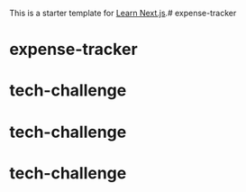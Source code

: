 This is a starter template for [Learn Next.js](https://nextjs.org/learn).# expense-tracker
# expense-tracker
# tech-challenge
# tech-challenge
# tech-challenge
